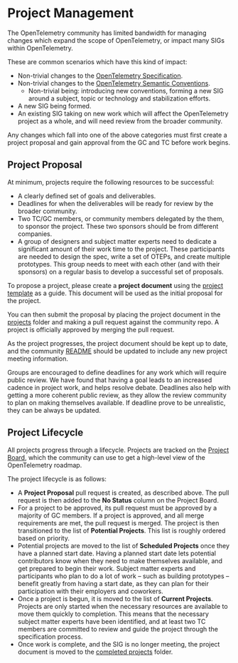 # Project Management

The OpenTelemetry community has limited bandwidth for managing changes which expand the scope of OpenTelemetry, or impact many SIGs within OpenTelemetry.

These are common scenarios which have this kind of impact:

* Non-trivial changes to the [OpenTelemetry Specification](https://github.com/open-telemetry/opentelemetry-specification).
* Non-trivial changes to the [OpenTelemetry Semantic Conventions](https://github.com/open-telemetry/semantic-conventions).
  * Non-trivial being: introducing new conventions, forming a new SIG around a subject, topic or technology and stabilization efforts.
* A new SIG being formed.
* An existing SIG taking on new work which will affect the OpenTelemetry project as a whole, and will need review from the broader community.

Any changes which fall into one of the above categories must first create a project proposal and gain approval from the GC and TC before work begins.

## Project Proposal

At minimum, projects require the following resources to be successful:

* A clearly defined set of goals and deliverables.
* Deadlines for when the deliverables will be ready for review by the broader community.
* Two TC/GC members, or community members delegated by the them, to sponsor the project.
  These two sponsors should be from different companies.
* A group of designers and subject matter experts need to dedicate a significant amount of their work time to the project. These participants are needed to design the spec, write a set of OTEPs, and create multiple prototypes. This group needs to meet with each other (and with their sponsors) on a regular basis to develop a successful set of proposals.

To propose a project, please create a **project document** using the [project template](project-template.md) as a guide. This document will be used as the initial proposal for the project.

You can then submit the proposal by placing the project document in the [projects](projects/) folder and making a pull request against the community repo. A project is officially approved by merging the pull request.

As the project progresses, the project document should be kept up to date, and the community [README](README.md) should be updated to include any new project meeting information.

Groups are encouraged to define deadlines for any work which will require public review. We have found that having a goal leads to an increased cadence in project work, and helps resolve debate. Deadlines also help with getting a more coherent public review, as they allow the review community to plan on making themselves available. If deadline prove to be unrealistic, they can be always be updated.

## Project Lifecycle

All projects progress through a lifecycle. Projects are tracked on the [Project Board](https://github.com/orgs/open-telemetry/projects/29), which the community can use to get a high-level view of the OpenTelemetry roadmap.

The project lifecycle is as follows:

* A **Project Proposal** pull request is created, as described above. The pull request is then added to the **No Status** column on the Project Board.
* For a project to be approved, its pull request must be approved by a majority of GC members. If a project is approved, and all merge requirements are met, the pull request is merged. The project is then transitioned to the list of **Potential Projects**. This list is roughly ordered based on priority.
* Potential projects are moved to the list of **Scheduled Projects** once they have a planned start date. Having a planned start date lets potential contributors know when they need to make themselves available, and get prepared to begin their work. Subject matter experts and participants who plan to do a lot of work – such as building prototypes – benefit greatly from having a start date, as they can plan for their participation with their employers and coworkers.
* Once a project is begun, it is moved to the list of **Current Projects**. Projects are only started when the necessary resources are available to move them quickly to completion. This means that the necessary subject matter experts have been identified, and at least two TC members are committed to review and guide the project through the specification process.
* Once work is complete, and the SIG is no longer meeting, the project document is moved to the [completed projects](projects/completed-projects/) folder.